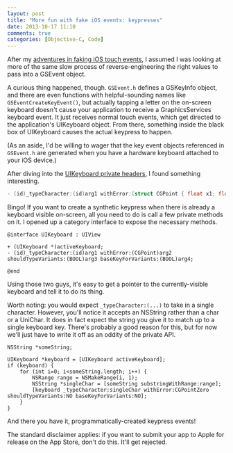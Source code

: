 ```yaml
---
layout: post
title: "More fun with fake iOS events: keypresses"
date: 2013-10-17 11:10
comments: true
categories: [Objective-C, Code]
---
```


After my [adventures in faking iOS touch events](http://blog.lazerwalker.com/blog/2013/10/16/faking-touch-events-on-ios-for-fun-and-profit/), I assumed I was looking at more of the same slow process of reverse-engineering the right values to pass into a GSEvent object.

A curious thing happened, though. `GSEvent.h` defines a GSKeyInfo object, and there are even functions with helpful-sounding names like `GSEventCreateKeyEvent()`, but actually tapping a letter on the on-screen keyboard doesn't cause your application to receive a GraphicsServices keyboard event. It just receives normal touch events, which get directed to the application's UIKeyboard object. From there, something inside the black box of UIKeyboard causes the actual keypress to happen.

(As an aside, I'd be willing to wager that the key event objects referenced in `GSEvent.h` are generated when you have a hardware keyboard attached to your iOS device.)


After diving into the [UIKeyboard private headers](https://github.com/nst/iOS-Runtime-Headers/blob/master/Frameworks/UIKit.framework/UIKeyboard.h), I found something interesting.

``` objective-c
- (id)_typeCharacter:(id)arg1 withError:(struct CGPoint { float x1; float x2; })arg2 shouldTypeVariants:(BOOL)arg3 baseKeyForVariants:(BOOL)arg4;
```

Bingo! If you want to create a synthetic keypress when there is already a keyboard visible on-screen, all you need to do is call a few private methods on it. I opened up a category interface to expose the necessary methods.

```
@interface UIKeyboard : UIView

+ (UIKeyboard *)activeKeyboard;
- (id)_typeCharacter:(id)arg1 withError:(CGPoint)arg2 shouldTypeVariants:(BOOL)arg3 baseKeyForVariants:(BOOL)arg4;

@end
```

Using those two guys, it's easy to get a pointer to the currently-visible keyboard and tell it to do its thing.

Worth noting: you would expect `_typeCharacter:(...)` to take in a single character. However, you'll notice it accepts an NSString rather than a char or a UniChar. It does in fact expect the string you give it to match up to a single keyboard key. There's probably a good reason for this, but for now we'll just have to write it off as an oddity of the private API.

```
NSString *someString;

UIKeyboard *keyboard = [UIKeyboard activeKeyboard];
if (keyboard) {
    for (int i=0; i<someString.length; i++) {
        NSRange range = NSMakeRange(i, 1);
        NSString *singleChar = [someString substringWithRange:range];
        [keyboard _typeCharacter:singleChar withError:CGPointZero shouldTypeVariants:NO baseKeyForVariants:NO];
    }
}
```

And there you have it, programmatically-created keypress events!

The standard disclaimer applies: if you want to submit your app to Apple for release on the App Store, don't do this. It'll get rejected.

